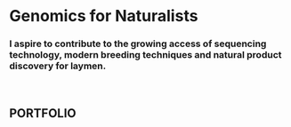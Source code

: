 <br>

# **Genomics for Naturalists**

### **I aspire to contribute to the growing access of sequencing technology, modern breeding techniques and natural product discovery for laymen.**
<br>

## **PORTFOLIO**
